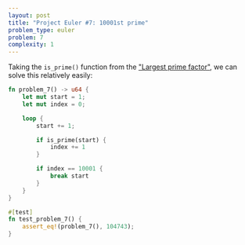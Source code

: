 ```yaml
---
layout: post
title: "Project Euler #7: 10001st prime"
problem_type: euler
problem: 7
complexity: 1
---
```

Taking the `is_prime()` function from the ["Largest prime factor"](/2021/10/23/project-euler-3-largest-prime-factor.html), we can solve this relatively easily:

```rust
fn problem_7() -> u64 {
    let mut start = 1;
    let mut index = 0;

    loop {
        start += 1;

        if is_prime(start) {
            index += 1
        }

        if index == 10001 {
            break start
        }
    }
}

#[test]
fn test_problem_7() {
    assert_eq!(problem_7(), 104743);
}
```